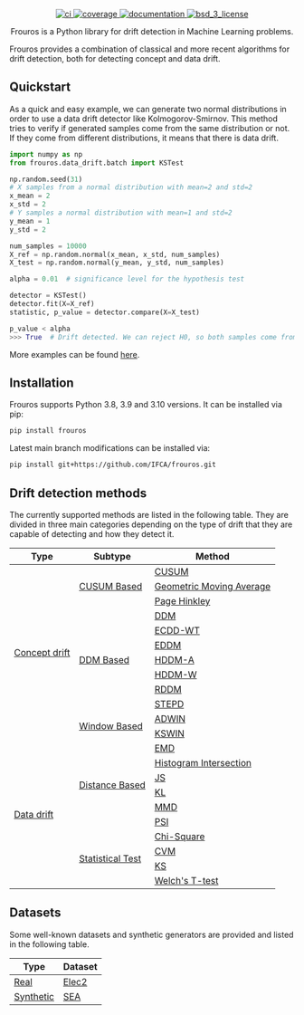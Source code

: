 [//]: # (![Frouros logo]&#40;logo.svg&#41;)

<p align="center">
  <!-- CI -->
  <a href="https://github.com/IFCA/frouros/actions/workflows/ci.yml">
    <img src="https://github.com/IFCA/frouros/actions/workflows/ci.yml/badge.svg?style=flat-square" alt="ci"/>
  </a>
  <!-- Code coverage -->
  <a href="https://codecov.io/gh/IFCA/frouros">
    <img src="https://codecov.io/gh/IFCA/frouros/branch/main/graph/badge.svg?token=DLKQSWYTYM" alt="coverage"/>
  </a>
  <!-- Documentation -->
  <a href="https://frouros.readthedocs.io/">
    <img src="https://readthedocs.org/projects/frouros/badge/?version=latest" alt="documentation"/>
  </a>
  <!-- License -->
  <a href="https://opensource.org/licenses/BSD-3-Clause">
    <img src="https://img.shields.io/badge/License-BSD%203--Clause-blue.svg" alt="bsd_3_license">
  </a>
</p>

<p align="center">Frouros is a Python library for drift detection in Machine Learning problems.</p>

Frouros provides a combination of classical and more recent algorithms for drift detection, both for detecting concept and data drift.

## Quickstart

As a quick and easy example, we can generate two normal distributions in order to use a data drift detector like Kolmogorov-Smirnov. This method tries to verify if generated samples come from the same distribution or not. If they come from different distributions, it means that there is data drift.

```python
import numpy as np
from frouros.data_drift.batch import KSTest

np.random.seed(31)
# X samples from a normal distribution with mean=2 and std=2
x_mean = 2
x_std = 2
# Y samples a normal distribution with mean=1 and std=2
y_mean = 1
y_std = 2

num_samples = 10000
X_ref = np.random.normal(x_mean, x_std, num_samples)
X_test = np.random.normal(y_mean, y_std, num_samples)

alpha = 0.01  # significance level for the hypothesis test

detector = KSTest()
detector.fit(X=X_ref)
statistic, p_value = detector.compare(X=X_test)

p_value < alpha
>>> True  # Drift detected. We can reject H0, so both samples come from different distributions.
```

More examples can be found [here](https://frouros.readthedocs.io/en/latest/examples.html).

## Installation

Frouros supports Python 3.8, 3.9 and 3.10 versions. It can be installed via pip:

```bash
pip install frouros
```

Latest main branch modifications can be installed via:
```bash
pip install git+https://github.com/IFCA/frouros.git
```

## Drift detection methods

The currently supported methods are listed in the following table. They are divided in three main categories depending on the type of drift that they are capable of detecting and how they detect it.

<table class="center">
<thead>
<tr>
    <th>Type</th>
    <th>Subtype</th>
    <th>Method</th>
  </tr>
</thead>
<tbody>
  <tr>
    <td rowspan="12">
        <a href="https://github.com/jaime-cespedes-sisniega/frouros/blob/main/frouros/concept_drift/base.py"> 
            <div style="height:100%;width:100%">
                Concept drift
            </div>
        </a>
    </td>
    <td rowspan="3">
        <a href="https://github.com/jaime-cespedes-sisniega/frouros/blob/main/frouros/supervised/cusum_based/base.py"> 
            <div style="height:100%;width:100%">
                CUSUM Based
            </div>
        </a>
    </td>
   <td>
        <a href="https://github.com/jaime-cespedes-sisniega/frouros/blob/main/frouros/supervised/cusum_based/cusum.py"> 
            <div style="height:100%;width:100%">
                CUSUM
            </div>
        </a>
    </td>
  <tr>
    <td>
        <a href="https://github.com/jaime-cespedes-sisniega/frouros/blob/main/frouros/supervised/cusum_based/geometric_moving_average.py">  
            <div style="height:100%;width:100%">
                Geometric Moving Average
            </div>
        </a>
    </td>
  </tr>
  <tr>
    <td>
        <a href="https://github.com/jaime-cespedes-sisniega/frouros/blob/main/frouros/supervised/cusum_based/page_hinkley.py">  
            <div style="height:100%;width:100%">
                Page Hinkley
            </div>
        </a>
    </td>
  </tr>
    <td rowspan="7">
        <a href="https://github.com/jaime-cespedes-sisniega/frouros/blob/main/frouros/supervised/ddm_based/base.py">  
            <div style="height:100%;width:100%">
                DDM Based
            </div>
        </a>
    </td>
    <td>
        <a href="https://github.com/jaime-cespedes-sisniega/frouros/blob/main/frouros/supervised/ddm_based/ddm.py">  
            <div style="height:100%;width:100%">
                DDM
            </div>
        </a>
    </td>
  <tr>
    <td>
        <a href="https://github.com/jaime-cespedes-sisniega/frouros/blob/main/frouros/supervised/ddm_based/ecdd.py">  
            <div style="height:100%;width:100%">
                ECDD-WT
            </div>
        </a>
    </td>
  </tr>
  <tr>
    <td>
        <a href="https://github.com/jaime-cespedes-sisniega/frouros/blob/main/frouros/supervised/ddm_based/eddm.py">  
            <div style="height:100%;width:100%">
                EDDM
            </div>
        </a>
    </td>
  </tr>
  <tr>
    <td>
        <a href="https://github.com/jaime-cespedes-sisniega/frouros/blob/main/frouros/supervised/ddm_based/hddm.py">  
            <div style="height:100%;width:100%">
                HDDM-A
            </div>
        </a>
    </td>
  </tr>
  <tr>
    <td>
        <a href="https://github.com/jaime-cespedes-sisniega/frouros/blob/main/frouros/supervised/ddm_based/hddm.py">  
            <div style="height:100%;width:100%">
                HDDM-W
            </div>
        </a>
    </td>
  </tr>
  <tr>
    <td>
        <a href="https://github.com/jaime-cespedes-sisniega/frouros/blob/main/frouros/supervised/ddm_based/rddm.py">  
            <div style="height:100%;width:100%">
                RDDM
            </div>
        </a>
    </td>
  </tr>
  <tr>
    <td>
        <a href="https://github.com/jaime-cespedes-sisniega/frouros/blob/main/frouros/supervised/ddm_based/stepd.py">  
            <div style="height:100%;width:100%">
                STEPD
            </div>
        </a>
    </td>
  </tr>
  <td rowspan="2">
        <a href="https://github.com/jaime-cespedes-sisniega/frouros/blob/main/frouros/supervised/window_based/base.py">  
            <div style="height:100%;width:100%">
                Window Based
            </div>
        </a>
    </td>
  <td>
        <a href="https://github.com/jaime-cespedes-sisniega/frouros/blob/main/frouros/supervised/window_based/adwin.py">  
            <div style="height:100%;width:100%">
                ADWIN
            </div>
        </a>
    </td>
  <tr>
  <td>
        <a href="https://github.com/jaime-cespedes-sisniega/frouros/blob/main/frouros/supervised/window_based/kswin.py">  
            <div style="height:100%;width:100%">
                KSWIN
            </div>
        </a>
    </td>
  </tr>
  </tr>
  <tr>
    <td rowspan="10">
        <a href="https://github.com/jaime-cespedes-sisniega/frouros/blob/main/frouros/data_drift/base.py"> 
            <div style="height:100%;width:100%">
                Data drift
            </div>
        </a>
    </td>
    <td rowspan="6">
        <a href="https://github.com/jaime-cespedes-sisniega/frouros/blob/main/frouros/unsupervised/distance_based/base.py"> 
            <div style="height:100%;width:100%">
                Distance Based
            </div>
        </a>
    </td>
    <td>
        <a href="https://github.com/jaime-cespedes-sisniega/frouros/blob/main/frouros/unsupervised/distance_based/emd.py"> 
            <div style="height:100%;width:100%">
                EMD
            </div>
        </a>
    </td>
  </tr>
  <tr>
    <td>
        <a href="https://github.com/jaime-cespedes-sisniega/frouros/blob/main/frouros/unsupervised/distance_based/histogram_intersection.py"> 
            <div style="height:100%;width:100%">
                Histogram Intersection
            </div>
        </a>
    </td>
  </tr>
  <tr>
    <td>
        <a href="https://github.com/jaime-cespedes-sisniega/frouros/blob/main/frouros/unsupervised/distance_based/js.py"> 
            <div style="height:100%;width:100%">
                JS
            </div>
        </a>
    </td>
  </tr>
  <tr>
    <td>
        <a href="https://github.com/jaime-cespedes-sisniega/frouros/blob/main/frouros/unsupervised/distance_based/kl.py"> 
            <div style="height:100%;width:100%">
                KL
            </div>
        </a>
    </td>
  </tr>
  <tr>
      <td>
      <a href="https://github.com/jaime-cespedes-sisniega/frouros/blob/main/frouros/unsupervised/distance_based/mmd.py"> 
                <div style="height:100%;width:100%">
                    MMD
                </div>
            </a>
      </td>
  </tr>
  <tr>
      <td>
      <a href="https://github.com/jaime-cespedes-sisniega/frouros/blob/main/frouros/unsupervised/distance_based/psi.py"> 
                <div style="height:100%;width:100%">
                    PSI
                </div>
            </a>
      </td>
  </tr>
  <tr>
    <td rowspan="4">
        <a href="https://github.com/jaime-cespedes-sisniega/frouros/blob/main/frouros/unsupervised/statistical_test/base.py"> 
            <div style="height:100%;width:100%">
                Statistical Test
            </div>
        </a>
    </td>
    <td>
        <a href="https://github.com/jaime-cespedes-sisniega/frouros/blob/main/frouros/unsupervised/statistical_test/chisquare.py"> 
            <div style="height:100%;width:100%">
                Chi-Square
            </div>
        </a>
    </td>
  </tr>
  <tr>
    <td>
        <a href="https://github.com/jaime-cespedes-sisniega/frouros/blob/main/frouros/unsupervised/statistical_test/cvm.py">
            <div style="height:100%;width:100%">
                CVM
            </div>    
        </a>
    </td>
  </tr>
  <tr>
    <td>
        <a href="https://github.com/jaime-cespedes-sisniega/frouros/blob/main/frouros/unsupervised/statistical_test/ks.py">
            <div style="height:100%;width:100%">
                KS
            </div>    
        </a>
    </td>
  </tr>
  <tr>
    <td>
        <a href="https://github.com/jaime-cespedes-sisniega/frouros/blob/main/frouros/unsupervised/statistical_test/welch_t_test.py">
            <div style="height:100%;width:100%">
                Welch's T-test
            </div>    
        </a>
    </td>
  </tr>
</tbody>
</table>

## Datasets

Some well-known datasets and synthetic generators are provided and listed in the following table.

<table class="center">
<thead>
<tr>
    <th>Type</th>
    <th>Dataset</th>
  </tr>
</thead>
<tbody>
  <tr>
    <td>
        <a href="https://github.com/jaime-cespedes-sisniega/frouros/blob/main/frouros/datasets/real.py"> 
            <div style="height:100%;width:100%">
                Real
            </div>
        </a>
    </td>
    <td>
        <a href="https://github.com/jaime-cespedes-sisniega/frouros/blob/main/frouros/datasets/real.py">  
            <div style="height:100%;width:100%">
                Elec2
            </div>
        </a>
    </td>
  </tr>
  <tr>
    <td rowspan="3">
        <a href="https://github.com/jaime-cespedes-sisniega/frouros/blob/main/frouros/datasets/synthetic.py"> 
            <div style="height:100%;width:100%">
                Synthetic
            </div>
        </a>
    </td>
    <td>
        <a href="https://github.com/jaime-cespedes-sisniega/frouros/blob/main/frouros/datasets/synthetic.py">  
            <div style="height:100%;width:100%">
                SEA
            </div>
        </a>
    </td>
  </tr>
</tbody>
</table>